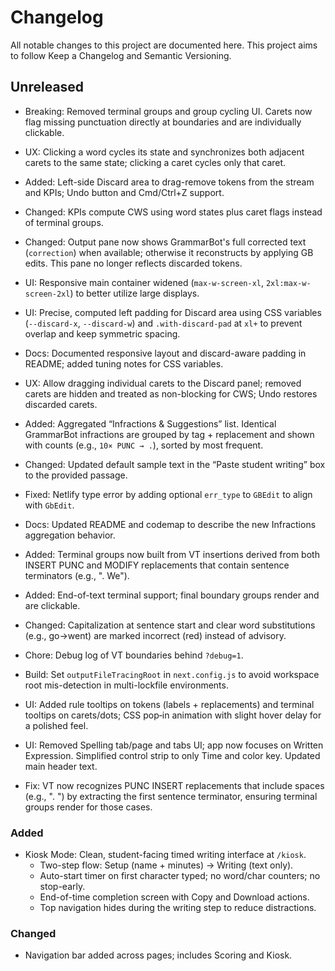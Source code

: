 # Changelog

All notable changes to this project are documented here.
This project aims to follow Keep a Changelog and Semantic Versioning.

## Unreleased

 - Breaking: Removed terminal groups and group cycling UI. Carets now flag missing punctuation directly at boundaries and are individually clickable.
 - UX: Clicking a word cycles its state and synchronizes both adjacent carets to the same state; clicking a caret cycles only that caret.
- Added: Left-side Discard area to drag-remove tokens from the stream and KPIs; Undo button and Cmd/Ctrl+Z support.
- Changed: KPIs compute CWS using word states plus caret flags instead of terminal groups.
 - Changed: Output pane now shows GrammarBot's full corrected text (`correction`) when available; otherwise it reconstructs by applying GB edits. This pane no longer reflects discarded tokens.

- UI: Responsive main container widened (`max-w-screen-xl`, `2xl:max-w-screen-2xl`) to better utilize large displays.
- UI: Precise, computed left padding for Discard area using CSS variables (`--discard-x`, `--discard-w`) and `.with-discard-pad` at `xl+` to prevent overlap and keep symmetric spacing.
- Docs: Documented responsive layout and discard-aware padding in README; added tuning notes for CSS variables.

- UX: Allow dragging individual carets to the Discard panel; removed carets are hidden and treated as non-blocking for CWS; Undo restores discarded carets.

- Added: Aggregated “Infractions & Suggestions” list. Identical GrammarBot infractions are grouped by tag + replacement and shown with counts (e.g., `10× PUNC → .`), sorted by most frequent.
- Changed: Updated default sample text in the “Paste student writing” box to the provided passage.
- Fixed: Netlify type error by adding optional `err_type` to `GBEdit` to align with `GbEdit`.
- Docs: Updated README and codemap to describe the new Infractions aggregation behavior.

- Added: Terminal groups now built from VT insertions derived from both INSERT PUNC and MODIFY replacements that contain sentence terminators (e.g., ". We").
- Added: End-of-text terminal support; final boundary groups render and are clickable.
- Changed: Capitalization at sentence start and clear word substitutions (e.g., go→went) are marked incorrect (red) instead of advisory.
- Chore: Debug log of VT boundaries behind `?debug=1`.
- Build: Set `outputFileTracingRoot` in `next.config.js` to avoid workspace root mis-detection in multi-lockfile environments.
- UI: Added rule tooltips on tokens (labels + replacements) and terminal tooltips on carets/dots; CSS pop‑in animation with slight hover delay for a polished feel.
- UI: Removed Spelling tab/page and tabs UI; app now focuses on Written Expression. Simplified control strip to only Time and color key. Updated main header text.
 - Fix: VT now recognizes PUNC INSERT replacements that include spaces (e.g., ". ") by extracting the first sentence terminator, ensuring terminal groups render for those cases.

### Added
- Kiosk Mode: Clean, student-facing timed writing interface at `/kiosk`.
  - Two-step flow: Setup (name + minutes) → Writing (text only).
  - Auto-start timer on first character typed; no word/char counters; no stop-early.
  - End-of-time completion screen with Copy and Download actions.
  - Top navigation hides during the writing step to reduce distractions.

### Changed
- Navigation bar added across pages; includes Scoring and Kiosk.
